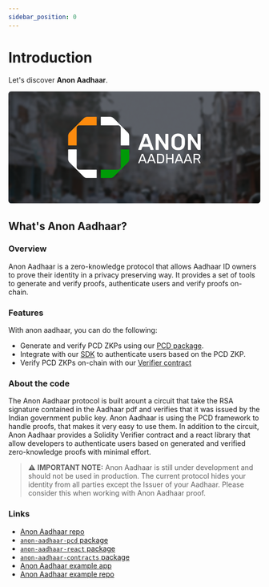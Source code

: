```yaml
---
sidebar_position: 0
---
```


# Introduction

Let's discover **Anon Aadhaar**.

![Anon Aadhaar Banner](./img/anonAadhaarBanner.png)

## What's Anon Aadhaar?

### Overview

Anon Aadhaar is a zero-knowledge protocol that allows Aadhaar ID owners to prove their identity in a privacy preserving way. It provides a set of tools to generate and verify proofs, authenticate users and verify proofs on-chain.

### Features

With anon aadhaar, you can do the following:

- Generate and verify PCD ZKPs using our [PCD package](https://github.com/privacy-scaling-explorations/anon-aadhaar/tree/main/packages/anon-aadhaar-pcd).
- Integrate with our [SDK](https://github.com/privacy-scaling-explorations/anon-aadhaar/tree/main/packages/anon-aadhaar-react) to authenticate users based on the PCD ZKP.
- Verify PCD ZKPs on-chain with our [Verifier contract](https://github.com/privacy-scaling-explorations/anon-aadhaar/tree/main/packages/anon-aadhaar-contracts)

### About the code

The Anon Aadhaar protocol is built arount a circuit that take the RSA signature contained in the Aadhaar pdf and verifies that it was issued by the Indian government public key. Anon Aadhaar is using the PCD framework to handle proofs, that makes it very easy to use them.
In addition to the circuit, Anon Aadhaar provides a Solidity Verifier contract and a react library that allow developers to authenticate users based on generated and verified zero-knowledge proofs with minimal effort.

> ⚠️ **IMPORTANT NOTE:** Anon Aadhaar is still under development and should not be used in production. The current protocol hides your identity from all parties except the Issuer of your Aadhaar. Please consider this when working with Anon Aadhaar proof.

### Links

- [Anon Aadhaar repo](https://github.com/privacy-scaling-explorations/anon-aadhaar)
- [`anon-aadhaar-pcd` package](https://www.npmjs.com/package/anon-aadhaar-pcd)
- [`anon-aadhaar-react` package](https://www.npmjs.com/package/anon-aadhaar-react)
- [`anon-aadhaar-contracts` package](https://www.npmjs.com/package/anon-aadhaar-contracts)
- [Anon Aadhaar example app](https://anon-aadhaar-example.vercel.app/)
- [Anon Aadhaar example repo](https://github.com/anon-aadhaar-private)
